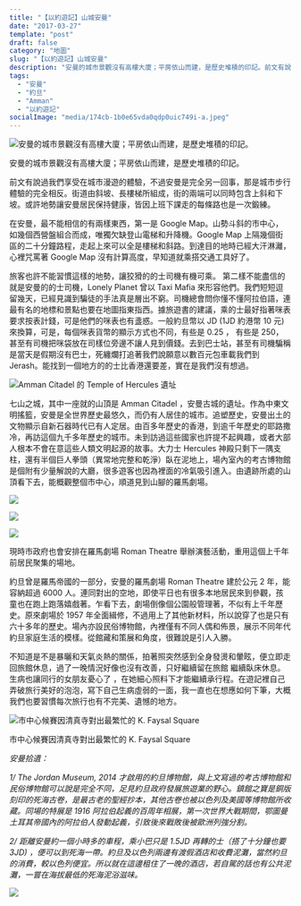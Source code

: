 ```yaml
---
title: "【以約遊記】山城安曼"
date: "2017-03-27"
template: "post"
draft: false
category: "地圖"
slug: "【以約遊記】山城安曼"
description: "安曼的城市景觀沒有高樓大廈；平房依山而建，是歷史堆積的印記。前文有說過我們享受在城市漫遊的體驗，不過安曼是完全另一回事，那是城市步行體驗的完全相反。街道由斜坡、長樓梯所組成，街的兩端可以同時包含上斜和下坡。或許地勢讓安曼居民保持健康，皆因上班下課走的每條路也是一次鍛練。"
tags:
  - "安曼"
  - "約旦"
  - "Amman"
  - "以約遊記"
socialImage: "media/174cb-1b0e65vda0qdp0uic749i-a.jpeg"
---
```


![安曼的城市景觀沒有高樓大廈；平房依山而建，是歷史堆積的印記。](media/174cb-1b0e65vda0qdp0uic749i-a.jpeg)

安曼的城市景觀沒有高樓大廈；平房依山而建，是歷史堆積的印記。

前文有說過我們享受在城市漫遊的體驗，不過安曼是完全另一回事，那是城市步行體驗的完全相反。街道由斜坡、長樓梯所組成，街的兩端可以同時包含上斜和下坡。或許地勢讓安曼居民保持健康，皆因上班下課走的每條路也是一次鍛練。

在安曼，最不能相信的有兩樣東西，第一是 Google Map。山勢斗斜的市中心，如幾個西營盤組合而成，唯獨欠缺登山電梯和升降機。Google Map 上隔幾個街區的二十分鐘路程，走起上來可以全是樓梯和斜路。到達目的地時已經大汗淋灕，心裡咒罵著 Google Map 沒有計算高度，早知道就乘搭交通工具好了。

旅客也許不能習慣這樣的地勢，讓狡猾的的士司機有機可乘。 第二樣不能盡信的就是安曼的的士司機，Lonely Planet 曾以 Taxi Mafia 來形容他們。我們短短逗留幾天，已經見識到騙徒的手法真是層出不窮。司機總會問你懂不懂阿拉伯語，連最有名的地標和景點也要在地圖指東指西。據旅遊書的建議，乘的士最好指著咪表要求按表計錢，可是他們的咪表也有盞惑。一般約旦幣以 JD (1JD 約港幣 10 元) 來換算，可是，每個咪表貨幣的顯示方式也不同，有些是 0.25 ， 有些是 250，甚至有司機把咪袋放在司樣位旁邊不讓人見到價錢。去到巴士站，甚至有司機騙稱是當天是假期沒有巴士，死纏爛打追著我們說願意以數百元包車載我們到 Jerash。能找到一個地方的的士比香港還要差，實在是我們沒有想過。

![Amman Citadel 的 Temple of Hercules 遺址](media/d9f40-1memhiqbbetwniv5pqr2sua.jpeg)

七山之城，其中一座就的山頂是 Amman Citadel ，安曼古城的遺址。作為中東文明搖籃，安曼是全世界歷史最悠久，而仍有人居住的城市。追塑歷史，安曼出土的文物顯示自新石器時代已有人定居。由百多年歷史的香港，到逾千年歷史的耶路撒冷，再訪這個九千多年歷史的城市。未到訪過這些國家也許提不起興趣，或者大部人根本不會在意這些人類文明起源的故事。大力士 Hercules 神殿只剩下一隅支柱，還有半個巨人拳頭（異常地完整和乾淨）臥在泥地上，場內室內的考古博物館是個附有少量解說的大廳，很多遊客也因為裡面的冷氣吸引進入。由遺跡所處的山頂看下去，能概觀整個市中心，順道見到山腳的羅馬劇場。

![](media/c64ef-1izqsbic-xyb1jhhbiolbwg.jpeg)

![](media/e8cb7-1jge7n0c6v1rhwuro-zmzia.jpeg)

![](media/5428e-19gjaaoajlkcyinpzsvq-jq.jpeg)

現時市政府也會安排在羅馬劇場 Roman Theatre 舉辦演藝活動，重用這個上千年前居民聚集的場地。

約旦曾是羅馬帝國的一部分，安曼的羅馬劇場 Roman Theatre 建於公元 2 年，能容納超過 6000 人。連同對出的空地，即使平日也有很多本地居民來到參觀，孩童也在跑上跑落嬉戲著。乍看下去，劇場倒像個公園般管理著，不似有上千年歷史。原來劇場於 1957 年全面緝修，不過用上了其他新材料，所以說穿了也是只有六十多年的歷史。場內亦設民俗博物館，內裡僅有不同人偶和佈景，展示不同年代約旦家庭生活的模樣。從館藏和策展和角度，很難說是引人入勝。

不知道是不是暴曬和天氣炎熱的關係，拍著照突然感到全身發燙和暈眩，便立即走回旅館休息，過了一晚情況好像也沒有改善，只好繼續留在旅館 繼續臥床休息。生病也讓同行的女朋友憂心了 ，在她細心照料下才能繼續承行程。在遊記裡自己弄破旅行美好的泡泡，寫下自己生病虛弱的一面，我一直也在想應如何下筆，大概我們也要習慣每次旅行也有不完美、遺憾的地方。

![市中心候賽因清真寺對出最繁忙的 K. Faysal Square](media/8b67f-1-r17h069ijswl-cwn07qfw.jpeg)

市中心候賽因清真寺對出最繁忙的 K. Faysal Square

_安曼拾遺：_

_1/ The Jordan Museum, 2014 才啟用的約旦博物館，與上文寫過的考古博物館和民俗博物館可以說是完全不同，足見約旦政府發展旅遊業的野心。鎮館之寶是銅版刻印的死海古卷，是最古老的聖經抄本，其他古卷也被以色列及美國等博物館所收藏。同場的特展是 1916 阿拉伯起義的百周年相展，第一次世界大戰期間，鄂圖曼土耳其帝國內的阿拉伯人發動起義，引致後來戰敗後被歐洲列強分割。_

_2/ 距離安曼約一個小時多的車程，乘小巴只是 1.5JD 再轉的士（搭了十分鐘也要 3JD) ，便可以到死海一帶。約旦及以色列兩邊有渡假酒店和收費泥灘，當然約旦的消費，較以色列便宜。所以就在這邊租住了一晚的酒店，若自駕的話也有公共泥灘，一嘗在海拔最低的死海泥浴滋味。_

![](media/2c49f-1v_0xt2ibszlpen9tvnomfw.jpeg)
